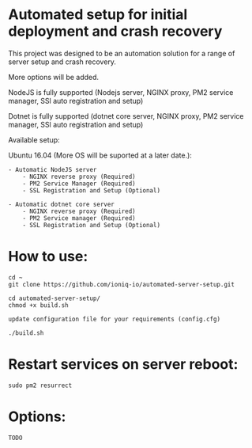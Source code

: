 # Automated setup for initial deployment and crash recovery

This project was designed to be an automation solution for a range of server setup and crash recovery.

More options will be added. 

NodeJS is fully supported (Nodejs server, NGINX proxy, PM2 service manager, SSl auto registration and setup)

Dotnet is fully supported (dotnet core server, NGINX proxy, PM2 service manager, SSl auto registration and setup)

Available setup:

Ubuntu 16.04 (More OS will be suported at a later date.):

    - Automatic NodeJS server
        - NGINX reverse proxy (Required)
        - PM2 Service Manager (Required)
        - SSL Registration and Setup (Optional)

    - Automatic dotnet core server
        - NGINX reverse proxy (Required)
        - PM2 Service manager (Required)
        - SSL Registration and Setup (Optional)
        
# How to use:

    cd ~
    git clone https://github.com/ioniq-io/automated-server-setup.git
    
    cd automated-server-setup/
    chmod +x build.sh
    
    update configuration file for your requirements (config.cfg)
    
    ./build.sh

# Restart services on server reboot:

    sudo pm2 resurrect

# Options:

    TODO
